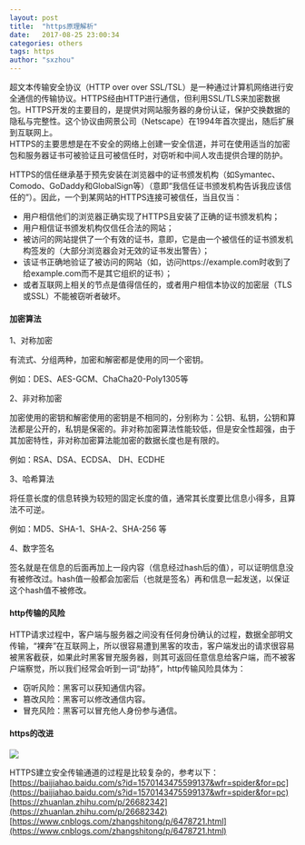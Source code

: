 ```yaml
---
layout: post
title:  "https原理解析"
date:   2017-08-25 23:00:34
categories: others
tags: https
author: "sxzhou"
---
```


超文本传输安全协议（HTTP over over SSL/TSL）是一种通过计算机网络进行安全通信的传输协议。HTTPS经由HTTP进行通信，但利用SSL/TLS来加密数据包。HTTPS开发的主要目的，是提供对网站服务器的身份认证，保护交换数据的隐私与完整性。这个协议由网景公司（Netscape）在1994年首次提出，随后扩展到互联网上。  
HTTPS的主要思想是在不安全的网络上创建一安全信道，并可在使用适当的加密包和服务器证书可被验证且可被信任时，对窃听和中间人攻击提供合理的防护。

HTTPS的信任继承基于预先安装在浏览器中的证书颁发机构（如Symantec、Comodo、GoDaddy和GlobalSign等）（意即“我信任证书颁发机构告诉我应该信任的”）。因此，一个到某网站的HTTPS连接可被信任，当且仅当：  

* 用户相信他们的浏览器正确实现了HTTPS且安装了正确的证书颁发机构；
* 用户相信证书颁发机构仅信任合法的网站；
* 被访问的网站提供了一个有效的证书，意即，它是由一个被信任的证书颁发机构签发的（大部分浏览器会对无效的证书发出警告）；
* 该证书正确地验证了被访问的网站（如，访问https://example.com时收到了给example.com而不是其它组织的证书）；
* 或者互联网上相关的节点是值得信任的，或者用户相信本协议的加密层（TLS或SSL）不能被窃听者破坏。  

#### 加密算法  
1、对称加密

有流式、分组两种，加密和解密都是使用的同一个密钥。

例如：DES、AES-GCM、ChaCha20-Poly1305等

2、非对称加密

加密使用的密钥和解密使用的密钥是不相同的，分别称为：公钥、私钥，公钥和算法都是公开的，私钥是保密的。非对称加密算法性能较低，但是安全性超强，由于其加密特性，非对称加密算法能加密的数据长度也是有限的。

例如：RSA、DSA、ECDSA、 DH、ECDHE

3、哈希算法

将任意长度的信息转换为较短的固定长度的值，通常其长度要比信息小得多，且算法不可逆。

例如：MD5、SHA-1、SHA-2、SHA-256 等

4、数字签名

签名就是在信息的后面再加上一段内容（信息经过hash后的值），可以证明信息没有被修改过。hash值一般都会加密后（也就是签名）再和信息一起发送，以保证这个hash值不被修改。

#### http传输的风险  
HTTP请求过程中，客户端与服务器之间没有任何身份确认的过程，数据全部明文传输，“裸奔”在互联网上，所以很容易遭到黑客的攻击，客户端发出的请求很容易被黑客截获，如果此时黑客冒充服务器，则其可返回任意信息给客户端，而不被客户端察觉，所以我们经常会听到一词“劫持”，http传输风险具体为：  
* 窃听风险：黑客可以获知通信内容。
* 篡改风险：黑客可以修改通信内容。
* 冒充风险：黑客可以冒充他人身份参与通信。

#### https的改进  
![](https://t10.baidu.com/it/u=3822097194,4067511771&fm=173&s=40B925720F0A544D0E75C8CE0000F0B3&w=567&h=362&img.JPG)  

HTTPS建立安全传输通道的过程是比较复杂的，参考以下：  
[https://baijiahao.baidu.com/s?id=1570143475599137&wfr=spider&for=pc](https://baijiahao.baidu.com/s?id=1570143475599137&wfr=spider&for=pc)  
[https://zhuanlan.zhihu.com/p/26682342](https://zhuanlan.zhihu.com/p/26682342)  
[https://www.cnblogs.com/zhangshitong/p/6478721.html](https://www.cnblogs.com/zhangshitong/p/6478721.html)


